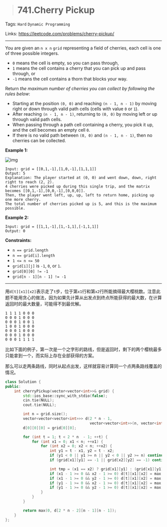 > # 741.Cherry Pickup

Tags: `Hard` `Dynamic Programming`

Links: https://leetcode.com/problems/cherry-pickup/

-----

You are given an `n x n` `grid` representing a field of cherries, each cell is one of three possible integers.

- `0` means the cell is empty, so you can pass through,
- `1` means the cell contains a cherry that you can pick up and pass through, or
- `-1` means the cell contains a thorn that blocks your way.

Return *the maximum number of cherries you can collect by following the rules below*:

- Starting at the position `(0, 0)` and reaching `(n - 1, n - 1)` by moving right or down through valid path cells (cells with value `0` or `1`).
- After reaching `(n - 1, n - 1)`, returning to `(0, 0)` by moving left or up through valid path cells.
- When passing through a path cell containing a cherry, you pick it up, and the cell becomes an empty cell `0`.
- If there is no valid path between `(0, 0)` and `(n - 1, n - 1)`, then no cherries can be collected.

**Example 1:**

![img](https://assets.leetcode.com/uploads/2020/12/14/grid.jpg)

```
Input: grid = [[0,1,-1],[1,0,-1],[1,1,1]]
Output: 5
Explanation: The player started at (0, 0) and went down, down, right right to reach (2, 2).
4 cherries were picked up during this single trip, and the matrix becomes [[0,1,-1],[0,0,-1],[0,0,0]].
Then, the player went left, up, up, left to return home, picking up one more cherry.
The total number of cherries picked up is 5, and this is the maximum possible.
```

**Example 2:**

```
Input: grid = [[1,1,-1],[1,-1,1],[-1,1,1]]
Output: 0
```

**Constraints:**

- `n == grid.length`
- `n == grid[i].length`
- `1 <= n <= 50`
- `grid[i][j]` is `-1`, `0`, or `1`.
- `grid[0][0] != -1`
- `grid[n - 1][n - 1] != -1`

-----

用`d[t][x1][x2]`表示走了`t`步，位于第`x1`行和第`x2`行所能摘得最大樱桃数。注意此题不能用贪心的做法，因为如果先计算从出发点到终点所能获得的最大数，在计算返回时的最大数量，可能得不到最优解。

```
1 1 1 1 0 0 0
0 0 0 1 0 0 0
0 0 0 1 0 0 1
1 0 0 1 0 0 0
0 0 0 1 0 0 0
0 0 0 1 0 0 0
0 0 0 1 1 1 1
```

比如下面的例子，第一次是一个之字形的路线，但是返回时，剩下的两个樱桃最多只能拿到一个，而实际上存在全部获得的方案。

那么可以走两条路线，同时从起点出发，这样就容易计算同一个点两条路线覆盖的情况。

```c++
class Solution {
public:
    int cherryPickup(vector<vector<int>>& grid) {
        std::ios_base::sync_with_stdio(false);
        cin.tie(NULL);
        cout.tie(NULL);

        int n = grid.size();
        vector<vector<vector<int>>> d(2 * n - 1,
                                      vector<vector<int>>(n, vector<int>(n, INT_MIN)));
        d[0][0][0] = grid[0][0];

        for (int t = 1; t < 2 * n  - 1; ++t) {
        	for (int x1 = 0; x1 < n; ++x1) {
        		for (int x2 = 0; x2 < n; ++x2) {
        			int y1 = t - x1, y2 = t - x2;
        			if (y1 < 0 || y1 >= n || y2 < 0 || y2 >= n) continue;
        			if (grid[x1][y1] == -1 || grid[x2][y2] == -1) continue;

        			int tmp = (x1 == x2) ? grid[x1][y1] : (grid[x1][y1] + grid[x2][y2]);
        			if (x1 - 1 >= 0 && x2 - 1 >= 0) d[t][x1][x2] = max(d[t][x1][x2], d[t - 1][x1 - 1][x2 - 1] + tmp);
        			if (x1 - 1 >= 0 && y2 - 1 >= 0) d[t][x1][x2] = max(d[t][x1][x2], d[t - 1][x1 - 1][x2] + tmp);
        			if (y1 - 1 >= 0 && x2 - 1 >= 0) d[t][x1][x2] = max(d[t][x1][x2], d[t - 1][x1][x2 - 1] + tmp);
        			if (y1 - 1 >= 0 && y2 - 1 >= 0) d[t][x1][x2] = max(d[t][x1][x2], d[t - 1][x1][x2] + tmp);
        		}
        	}
        }

        return max(0, d[2 * n - 2][n - 1][n - 1]);
    }
};
```

